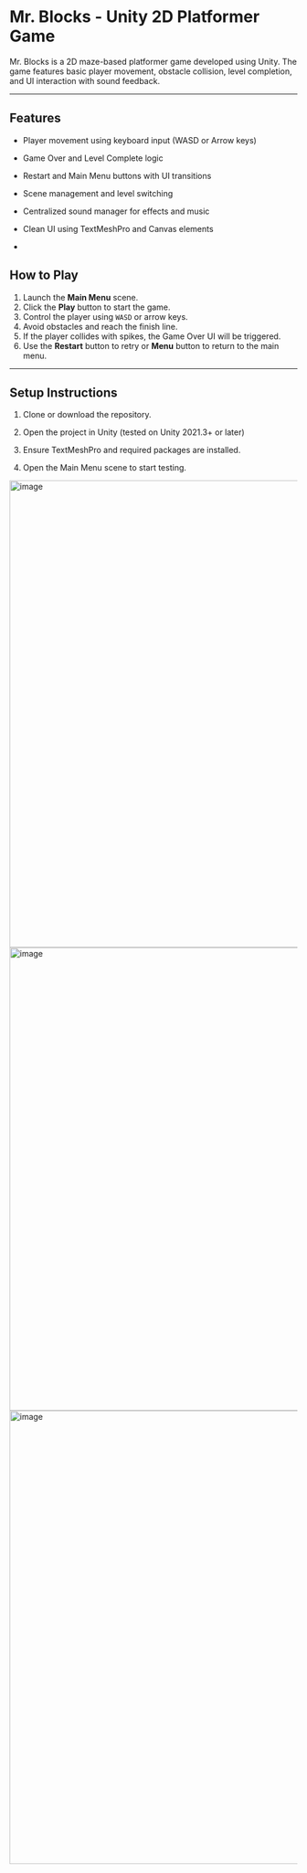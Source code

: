 # Mr. Blocks - Unity 2D Platformer Game

Mr. Blocks is a 2D maze-based platformer game developed using Unity. The game features basic player movement, obstacle collision, level completion, and UI interaction with sound feedback.

---

## Features

- Player movement using keyboard input (WASD or Arrow keys)
- Game Over and Level Complete logic
- Restart and Main Menu buttons with UI transitions
- Scene management and level switching
- Centralized sound manager for effects and music
- Clean UI using TextMeshPro and Canvas elements

- 
## How to Play

1. Launch the **Main Menu** scene.
2. Click the **Play** button to start the game.
3. Control the player using `WASD` or arrow keys.
4. Avoid obstacles and reach the finish line.
5. If the player collides with spikes, the Game Over UI will be triggered.
6. Use the **Restart** button to retry or **Menu** button to return to the main menu.

---

## Setup Instructions

1. Clone or download the repository.
2. Open the project in Unity (tested on Unity 2021.3+ or later)

3. Ensure TextMeshPro and required packages are installed.
4. Open the Main Menu scene to start testing.
<img width="1458" height="818" alt="image" src="https://github.com/user-attachments/assets/f8b7d834-19bd-4768-85af-73550167b61f" />
<img width="1466" height="811" alt="image" src="https://github.com/user-attachments/assets/0b08880a-996e-4bc3-9670-37c2add0496b" />
<img width="1453" height="794" alt="image" src="https://github.com/user-attachments/assets/d04e47c1-3a96-432a-81f1-fe0576f74687" />


